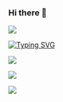 ### Hi there 👋

<img src='https://www.codewars.com/users/noize-coder/badges/small'/>

[![Typing SVG](https://readme-typing-svg.herokuapp.com?color=%2336BCF7&lines=Java+Developer)](https://git.io/typing-svg)

![](https://github-profile-summary-cards.vercel.app/api/cards/profile-details?username=ilya-noize&theme=solarized_dark)

![](https://komarev.com/ghpvc/?username=ilya-noize)

<img src='https://www.codewars.com/users/noize-coder/badges/small'></img>
<!--
**ilya-noize/ilya-noize** is a ✨ _special_ ✨ repository because its `README.md` (this file) appears on your GitHub profile.

Here are some ideas to get you started:

- 🔭 I’m currently working on ...
- 🌱 I’m currently learning ...
- 👯 I’m looking to collaborate on ...
- 🤔 I’m looking for help with ...
- 💬 Ask me about ...
- 📫 How to reach me: ...
- 😄 Pronouns: ...
- ⚡ Fun fact: ...
-->
